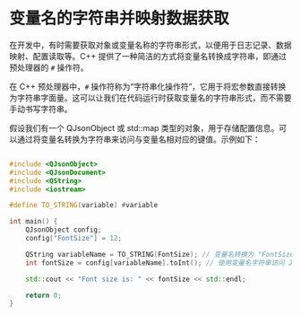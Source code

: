 

# 变量名的字符串并映射数据获取  

在开发中，有时需要获取对象或变量名称的字符串形式，以便用于日志记录、数据映射、配置读取等。C++ 提供了一种简洁的方式将变量名转换成字符串，即通过 预处理器的 `#` 操作符。


在 C++ 预处理器中，`#` 操作符称为“字符串化操作符”，它用于将宏参数直接转换为字符串字面量。这可以让我们在代码运行时获取变量名的字符串形式，而不需要手动书写字符串。     

假设我们有一个 QJsonObject 或 std::map 类型的对象，用于存储配置信息。可以通过将变量名转换为字符串来访问与变量名相对应的键值。示例如下：  


```cpp

#include <QJsonObject>
#include <QJsonDocument>
#include <QString>
#include <iostream>

#define TO_STRING(variable) #variable

int main() {
    QJsonObject config;
    config["FontSize"] = 12;

    QString variableName = TO_STRING(FontSize); // 变量名转换为 "FontSize"
    int fontSize = config[variableName].toInt(); // 使用变量名字符串访问 JSON 配置

    std::cout << "Font size is: " << fontSize << std::endl;

    return 0;
}
```
